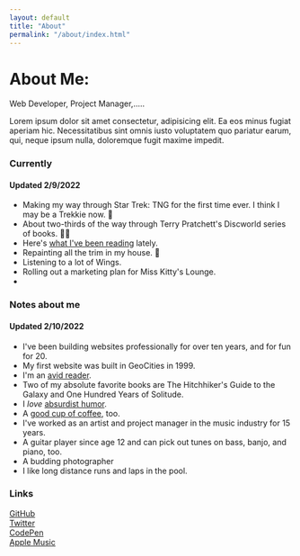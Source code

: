 ```yaml
---
layout: default
title: "About"
permalink: "/about/index.html"
---
```


# About Me:
Web Developer, Project Manager,..... 

Lorem ipsum dolor sit amet consectetur, adipisicing elit. Ea eos minus fugiat aperiam hic. Necessitatibus sint omnis iusto voluptatem quo pariatur earum, qui, neque ipsum nulla, doloremque fugit maxime impedit.

### Currently
#### Updated 2/9/2022
* Making my way through Star Trek: TNG for the first time ever. I think I may be a Trekkie now. 🖖
* About two-thirds of the way through Terry Pratchett's Discworld series of books. 🧙‍♂️
* Here's [what I've been reading](https://counterculturecoffee.com/shop/coffee/forty-six) lately.
* Repainting all the trim in my house. 🎨
* Listening to a lot of Wings.
* Rolling out a marketing plan for Miss Kitty's Lounge.
* 


### Notes about me
#### Updated 2/10/2022
* I've been building websites professionally for over ten years, and for fun for 20.
* My first website was built in GeoCities in 1999.
* I'm an [avid reader](/books).
* Two of my absolute favorite books are The Hitchhiker's Guide to the Galaxy and One Hundred Years of Solitude.
* I _love_ [absurdist humor](https://www.youtube.com/watch?v=aZJZK6rzjns).
* A [good cup of coffee](https://counterculturecoffee.com/shop/coffee/forty-six), too.
* I've worked as an artist and project manager in the music industry for 15 years.
* A guitar player since age 12 and can pick out tunes on bass, banjo, and piano, too.
* A budding photographer
* I like long distance runs and laps in the pool.

### Links

[GitHub](https://github.com/mattdecamp)  
[Twitter](https://twitter.com/mpdecamp)   
[CodePen](https://codepen.io/mattdecamp)    
[Apple Music](https://music.apple.com/profile/mattdecamp)

 